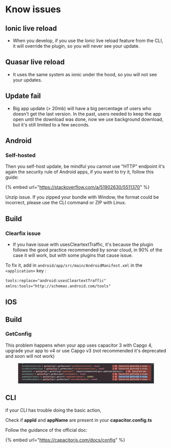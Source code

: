 # Know issues

## Ionic live reload

* When you develop, if you use the Ionic live reload feature from the CLI, it will override the plugin, so you will never see your update.

## Quasar live reload

* It uses the same system as ionic under the hood, so you will not see your updates.

## Update fail

* Big app update (> 20mb) will have a big percentage of users who doesn't get the last version.  In the past, users needed to keep the app open until the download was done, now we use background download, but it's still limited to a few seconds.

## Android

### Self-hosted

Then you self-host update, be mindful you cannot use "HTTP" endpoint it's again the security rule of Android apps, if you want to try it, follow this guide:

{% embed url="https://stackoverflow.com/a/51902630/5511370" %}

Unzip issue. If you zipped your bundle with Window, the format could be incorrect, please use the CLI command or ZIP with Linux.

## Build

### Clearfix issue

* If you have issue with usesCleartextTraffic, it's because the plugin follows the good practice recommended by sonar cloud, in 90% of the case it will work, but with some plugins that cause issue.

To fix it, add in `android/app/src/main/AndroidManifest.xml` in the `<application>` key :

```xml
tools:replace="android:usesCleartextTraffic"
xmlns:tools="http://schemas.android.com/tools"
```

## IOS

## Build

### GetConfig

This problem happens when your app uses capacitor 3 with Capgo 4, upgrade your app to v4 or use Capgo v3 (not recommended it's deprecated and soon will not work)

<figure><img src="../.gitbook/assets/issue_get_config.png" alt=""><figcaption></figcaption></figure>

## CLI

if your CLI has trouble doing the basic action,

Check if **appId** and **appName** are present in your **capacitor.config.ts**

Follow the guidance of the official doc:

{% embed url="https://capacitorjs.com/docs/config" %}
